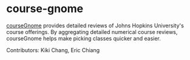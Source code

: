 # course-gnome
[courseGnome](https://coursegno.me) provides detailed reviews of Johns Hopkins University's course offerings. By aggregating detailed numerical course reviews, courseGnome helps make picking classes quicker and easier.

Contributors: Kiki Chang, Eric Chiang
